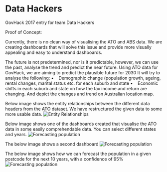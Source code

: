# Data Hackers
GovHack 2017 entry for team Data Hackers

Proof of Concept: 

Currently, there is no clean way of visualising the ATO and ABS data. We are creating dashboards that will solve this issue and provide more visually appealing and easy to understand dashboards. 

The future is not predetermined, nor is it predictable, however, we can use the past, analyse the trend and predict the near future. Using ATO data for GovHack, we are aiming to predict the plausible future for 2030
It will try to analyse the following:
•    Demographic change (population growth, ageing, rental changes, marital status etc. for each suburb and state
•    Economic shifts in each suburb and state on how the tax income and return are changing.
And depict the changes and trend on Australian location map.


Below image shows the entity relationships between the different data headers from the ATO dataset. We have restructured the given data to some more usable data.
![Entity Relationships](entityrelationships.png)

Below image shows one of the dashboards created that visualise the ATO data in some easily comprehendable data. You can select different states and years. 
![Forecasting population](Dashboard1.png)

The below image shows a second dashboard 
![Forecasting population](dashboard2.png)


The below image shows how we can forecast the population in a given postcode for the next 10 years, with a confidence of 95% 
![Forecasting population](testforecastpopulation.png)
